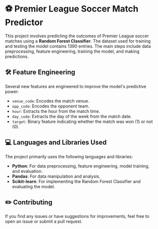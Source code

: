 # ⚽ Premier League Soccer Match Predictor 

This project involves predicting the outcomes of Premier League soccer matches using a **Random Forest Classifier**. The dataset used for training and testing the model contains 1390 entries. The main steps include data preprocessing, feature engineering, training the model, and making predictions.

## 🛠️ Feature Engineering 

Several new features are engineered to improve the model's predictive power:
- `venue_code`: Encodes the match venue.
- `opp_code`: Encodes the opponent team.
- `hour`: Extracts the hour from the match time.
- `day_code`: Extracts the day of the week from the match date.
- `target`: Binary feature indicating whether the match was won (1) or not (0).

## 💻 Languages and Libraries Used

The project primarily uses the following languages and libraries:
- **Python**: For data preprocessing, feature engineering, model training, and evaluation.
- **Pandas**: For data manipulation and analysis.
- **Scikit-learn**: For implementing the Random Forest Classifier and evaluating the model.

## ✏️ Contributing
If you find any issues or have suggestions for improvements, feel free to open an issue or submit a pull request.
